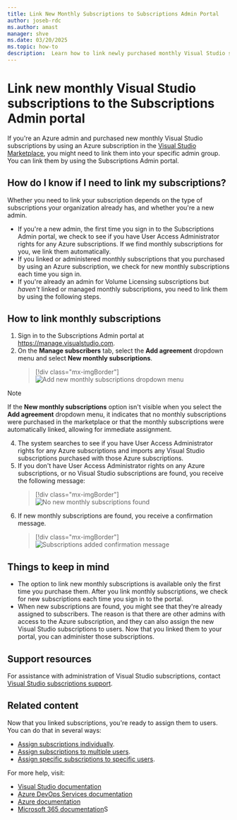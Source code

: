 ```yaml
---
title: Link New Monthly Subscriptions to Subscriptions Admin Portal
author: joseb-rdc
ms.author: amast
manager: shve
ms.date: 03/20/2025
ms.topic: how-to
description:  Learn how to link newly purchased monthly Visual Studio subscriptions to the Subscriptions Admin portal.
---
```


# Link new monthly Visual Studio subscriptions to the Subscriptions Admin portal

If you're an Azure admin and purchased new monthly Visual Studio subscriptions by using an Azure subscription in the [Visual Studio Marketplace](https://marketplace.visualstudio.com/subscriptions), you might need to link them into your specific admin group. You can link them by using the Subscriptions Admin portal.

## How do I know if I need to link my subscriptions?

Whether you need to link your subscription depends on the type of subscriptions your organization already has, and whether you're a new admin.

* If you're a new admin, the first time you sign in to the Subscriptions Admin portal, we check to see if you have User Access Administrator rights for any Azure subscriptions. If we find monthly subscriptions for you, we link them automatically.
* If you linked or administered monthly subscriptions that you purchased by using an Azure subscription, we check for new monthly subscriptions each time you sign in.
* If you're already an admin for Volume Licensing subscriptions but *haven't* linked or managed monthly subscriptions, you need to link them by using the following steps.

## How to link monthly subscriptions

1. Sign in to the Subscriptions Admin portal at <https://manage.visualstudio.com>.
0. On the **Manage subscribers** tab, select the **Add agreement** dropdown menu and select **New monthly subscriptions**.
   > [!div class="mx-imgBorder"]
   > ![Add new monthly subscriptions dropdown menu](_img/add-monthly-subs/add-subs-drop-down.png "Screenshot of Add agreement dropdown menu with the new monthly subscriptions option highlighted.")

> [!NOTE]
> If the **New monthly subscriptions** option isn't visible when you select the **Add agreement** dropdown menu, it indicates that no monthly subscriptions were purchased in the marketplace or that the monthly subscriptions were automatically linked, allowing for immediate assignment.

4. The system searches to see if you have User Access Administrator rights for any Azure subscriptions and imports any Visual Studio subscriptions purchased with those Azure subscriptions.
0. If you don't have User Access Administrator rights on any Azure subscriptions, or no Visual Studio subscriptions are found, you receive the following message:
   > [!div class="mx-imgBorder"]
   > ![No new monthly subscriptions found](_img/add-monthly-subs/no-subs-found.png "Screenshot of error message that indicates that no Azure subscriptions or Visual Studio subscriptions are available to you.")
0. If new monthly subscriptions are found, you receive a confirmation message.
   > [!div class="mx-imgBorder"]
   > ![Subscriptions added confirmation message](_img/add-monthly-subs/subs-added-confirmation.png "Screenshot of a message that confirms that new monthly subscriptions have been added.")

## Things to keep in mind

* The option to link new monthly subscriptions is available only the first time you purchase them. After you link monthly subscriptions, we check for new subscriptions each time you sign in to the portal.
* When new subscriptions are found, you might see that they're already assigned to subscribers. The reason is that there are other admins with access to the Azure subscription, and they can also assign the new Visual Studio subscriptions to users. Now that you linked them to your portal, you can administer those subscriptions.

## Support resources

For assistance with administration of Visual Studio subscriptions, contact [Visual Studio subscriptions support](https://aka.ms/vsadminhelp).

## Related content

Now that you linked subscriptions, you're ready to assign them to users. You can do that in several ways:
* [Assign subscriptions individually](assign-license.md).
* [Assign subscriptions to multiple users](assign-license-bulk.md).
* [Assign specific subscriptions to specific users](assign-guid.md).

For more help, visit:
* [Visual Studio documentation](/visualstudio/)
* [Azure DevOps Services documentation](/azure/devops/)
* [Azure documentation](/azure/)
* [Microsoft 365 documentation](/microsoft-365/)S